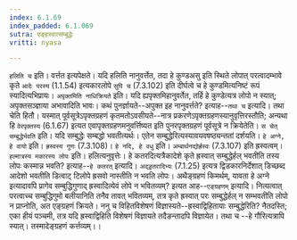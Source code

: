 ```yaml
---
index: 6.1.69
index_padded: 6.1.069
sutra: एङ्हस्वात्सम्बुद्धेः
vritti: nyasa

---
```

`हलिति च` इति। वर्त्तत इत्यपेक्षते। यदि हलिति नानुवर्त्तेत, तदा हे कुण्डअसु इति स्थिते लोपात् परत्वादम्भावे कृते `आदेः परस्य` (1.1.54) इत्यकारलोपे `सुपि च` (7.3.102) इति दीर्घत्वे च हे कुण्डमित्यनिष्टं रूपं स्यादित्यभिप्रायः। `अपृक्तमिति नाधिक्रियते` इति। यदि ह्यपृक्तमिहानुवर्तेत, तर्हि हे कुण्डेत्यत्र लोपो न स्यात्; अपृक्तसञ्ज्ञाया अभावादिति भावः। कथं पुनर्ज्ञायते--अपुक्त इह नानुवर्त्तते? इत्याह--`तथा च` इत्यादि। तथा चेति हितौ। यस्मात् पूर्वसूत्रेऽपृक्तग्रहणं कृतमतोऽवसीयते--नात्र प्रकरणेऽपृक्तग्रहणस्यानुवृत्तिरस्तौति; अन्यथा हि `वेरपृक्तस्य` (6.1.67) इत्यत एवापृक्तग्रहणमनुवर्त्तिष्यत इति पुनरपृक्तग्रहणं पूर्वसूत्रे न क्रियेतेति। `स चेत् सम्बुद्धेर्भवति` इति। यदि सम्बुद्धेः सम्बद्धो भवतीत्यर्थः। एतेन सम्बुद्धेरित्यस्यावयवषष्ठ्यन्ततां दर्शयति। `हे अग्ने, हे वायो` इति। `ह्रस्वस्य गुणः` (7.3.108)। `हे नदि, हे वधु` इति। `अम्बार्थनद्योर्ह्रस्वः` (7.3.107) इति ह्रस्वत्वम्। `हल्मात्रस्य मकारस्य लोपः` इति। हलित्यनुवृत्तेः।
हे कतरदित्यत्रैकादेशे कृते ह्रस्वात् सम्बुद्धेर्हल् भवतीति तस्य लोपः कस्मान्न भवति? इत्याह--`हे कतरत्` इत्यादि। `अद्ड्डतरादिभ्यः` (7.1.25) इत्यत्र द्विडकारनिर्देशात् डिच्छब्द आदेशो भवतीति डित्वाट् टिलोपे ह्रसवो नास्तीति न भवति लोपः।
अथैङ्ग्रहणं किमर्थम्, यावता हे अग्ने इत्यादावपि प्रागेव सम्बुद्धिगुणाद् ह्रस्वादित्येवं लोपे न भवितव्यम्? इत्यत आह--`एङ्ग्रहणम्` इत्यादि। नित्यत्वात् परत्वाच्च सम्बुद्धिगुमो बलीयानिति तनैव तावत् भवितव्यम्, तत्र कृते ह्रस्वात् परः सम्बुद्धेर्हल् न सम्भवतीति लोपो न प्राप्नोति, अत एङ्ग्रहणं क्रियते। ननु च विहितविशेषणं विज्ञास्यते--ह्रस्वाद्विहितायाः सम्बुद्धेरिति? नैतदस्ति; एका हीयं पञ्चमी, तत्र यदि ह्रस्वाद्विहिति विशेषणं विज्ञायते तदैङन्तादपि विज्ञायेत। तथा च --हे गौरित्यत्रापि स्यात्। तस्मादेङ्ग्रहणं कर्त्तव्यम्।।
